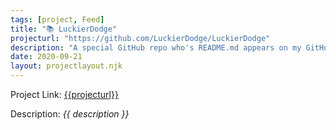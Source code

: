 ```yaml
---
tags: [project, Feed]
title: "📚 LuckierDodge"
projecturl: "https://github.com/LuckierDodge/LuckierDodge"
description: "A special GitHub repo who's README.md appears on my GitHub Profile"
date: 2020-09-21
layout: projectlayout.njk
---
```


Project Link: [{{projecturl}}]({{projecturl}})

Description: _{{ description }}_
